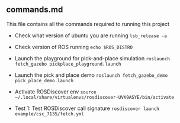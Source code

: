 ## commands.md

This file contains all the commands required to running this project

* Check what version of ubuntu you are running
```lsb_release -a```

* Check version of ROS running
```echo $ROS_DISTRO```

* Launch the playground for pick-and-place simulation
```roslaunch fetch_gazebo pickplace_playground.launch```

* Launch the pick and place demo
```roslaunch fetch_gazebo_demo pick_place_demo.launch```

* Activate ROSDiscover env
```source ~/.local/share/virtualenvs/rosdiscover-UVK9ASYE/bin/activate```

* Test 1: Test ROSDiscover call signature
```rosdiscover launch example/csc_7135/fetch.yml```